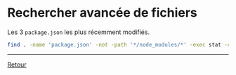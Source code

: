 # Rechercher avancée de fichiers

Les 3 `package.json` les plus récemment modifiés.

```bash
find . -name 'package.json' -not -path '*/node_modules/*' -exec stat -c '%Y %n' {} \; | sort -nr | awk 'NR==1,NR==3 {print $2}'
```

----

[Retour](index.md)
